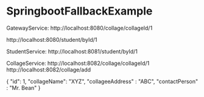 # SpringbootFallbackExample

GatewayService:
 http://localhost:8080/collage/collageId/1
 
 http://localhost:8080/student/byId/1
 
StudentService:
 http://localhost:8081/student/byId/1
 
CollageService:
 http://localhost:8082/collage/collageId/1
 http://localhost:8082/collage/add
   
{
 "id": 1,
 "collageName": "XYZ",
 "collageeAddress" : "ABC",
 "contactPerson" : "Mr. Bean"
}
 
 